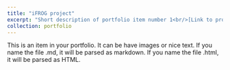 ```yaml
---
title: "iFROG project"
excerpt: "Short description of portfolio item number 1<br/>[Link to project video](https://www.youtube.com/watch?v=1KYhJjmk5II)"
collection: portfolio
---
```


This is an item in your portfolio. It can be have images or nice text. If you name the file .md, it will be parsed as markdown. If you name the file .html, it will be parsed as HTML. 
